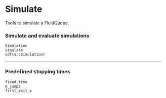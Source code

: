 # Simulate 

Tools to simulate a FluidQueue. 

### Simulate and evaluate simulations
```@docs
Simulation
simulate
cdf(s::Simulation)
```

---
### Predefined stopping times
```@docs
fixed_time
n_jumps
first_exit_x
```